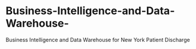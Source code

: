 # Business-Intelligence-and-Data-Warehouse-
Business Intelligence and Data Warehouse for New York Patient Discharge 
